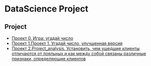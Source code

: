 # DataScience Project

## Project

* [Проект 0. Игра: угадай число](https://github.com/AbiNazim/Study_DataScience/tree/main/project_0)
* [Проект 1.Проект 1. Угадай число, улучшенная версия](https://github.com/AbiNazim/Study_DataScience/tree/main/project%201)
* [Проект 2.Project_analysis. Установить, чем ушедшие клиенты отличаются от лояльных и как между собой связаны различные признаки, определяющие клиентов](https://github.com/AbiNazim/Study_DataScience/tree/main/project_analysis)
